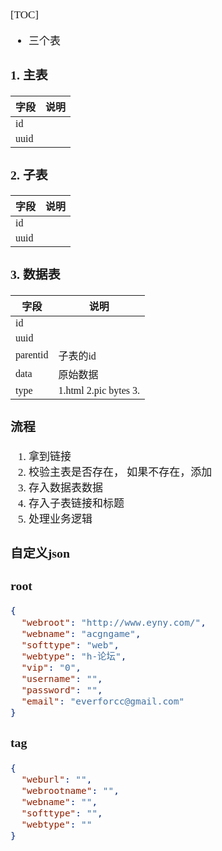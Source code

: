 <span  style="font-family: Simsun,serif; font-size: 17px; ">

[TOC]

- 三个表

### 1. 主表

| 字段   | 说明 |
|------|----|
| id   |    |
| uuid |    |

### 2. 子表

| 字段   | 说明 |
|------|----|
| id   |    |
| uuid |    |

### 3. 数据表

| 字段       | 说明                    |
|----------|-----------------------|
| id       |                       |
| uuid     |                       |
| parentid | 子表的id                 |
| data     | 原始数据                  |
| type     | 1.html 2.pic bytes 3. |

### 流程

1. 拿到链接
2. 校验主表是否存在， 如果不存在，添加
3. 存入数据表数据
4. 存入子表链接和标题
5. 处理业务逻辑

### 自定义json

### root

~~~json
{
  "webroot": "http://www.eyny.com/",
  "webname": "acgngame",
  "softtype": "web",
  "webtype": "h-论坛",
  "vip": "0",
  "username": "",
  "password": "",
  "email": "everforcc@gmail.com"
}
~~~

### tag

~~~json
{
  "weburl": "",
  "webrootname": "",
  "webname": "",
  "softtype": "",
  "webtype": ""
}
~~~

</span>
